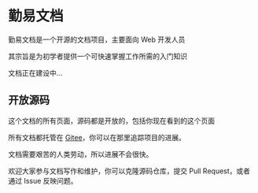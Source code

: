 # 勤易文档

勤易文档是一个开源的文档项目，主要面向 Web 开发人员

其宗旨是为初学者提供一个可快速掌握工作所需的入门知识

文档正在建设中...

## 开放源码

这个文档的所有页面，源码都是开放的，包括你现在看到的这个页面

所有文档都托管在 [Gitee](https://gitee.com/linjialiang)，你可以在那里追踪项目的进展。

文档需要艰苦的人类劳动，所以进展不会很快。

欢迎大家参与文档写作和维护，你可以克隆源码仓库，提交 Pull Request，或者通过 Issue 反映问题。

